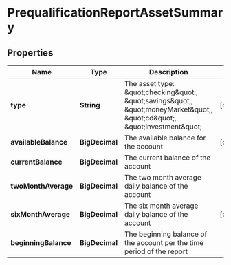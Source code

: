 

# PrequalificationReportAssetSummary


## Properties

| Name | Type | Description | Notes |
|------------ | ------------- | ------------- | -------------|
|**type** | **String** | The asset type: \&quot;checking\&quot;, \&quot;savings\&quot;, \&quot;moneyMarket\&quot;, \&quot;cd\&quot;, \&quot;investment\&quot; |  [optional] |
|**availableBalance** | **BigDecimal** | The available balance for the account |  [optional] |
|**currentBalance** | **BigDecimal** | The current balance of the account |  |
|**twoMonthAverage** | **BigDecimal** | The two month average daily balance of the account |  |
|**sixMonthAverage** | **BigDecimal** | The six month average daily balance of the account |  [optional] |
|**beginningBalance** | **BigDecimal** | The beginning balance of the account per the time period of the report |  |



